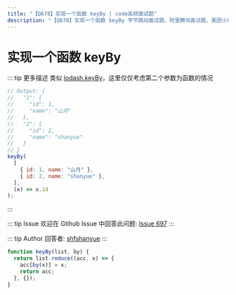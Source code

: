```yaml
---
title: "【Q678】实现一个函数 keyBy | code高频面试题"
description: "【Q678】实现一个函数 keyBy 字节跳动面试题、阿里腾讯面试题、美团小米面试题。"
---
```


# 实现一个函数 keyBy

::: tip 更多描述
类似 [lodash.keyBy](https://lodash.com/docs/4.17.15#keyBy)，这里仅仅考虑第二个参数为函数的情况

```js
// Output: {
//   "1": {
//     "id": 1,
//     "name": "山月"
//   },
//   "2": {
//     "id": 2,
//     "name": "shanyue"
//   }
// }
keyBy(
  [
    { id: 1, name: "山月" },
    { id: 2, name: "shanyue" },
  ],
  (x) => x.id
);
```

:::

::: tip Issue
欢迎在 Gtihub Issue 中回答此问题: [Issue 697](https://github.com/shfshanyue/Daily-Question/issues/697)
:::

::: tip Author
回答者: [shfshanyue](https://github.com/shfshanyue)
:::

```js
function keyBy(list, by) {
  return list.reduce((acc, x) => {
    acc[by(x)] = x;
    return acc;
  }, {});
}
```
